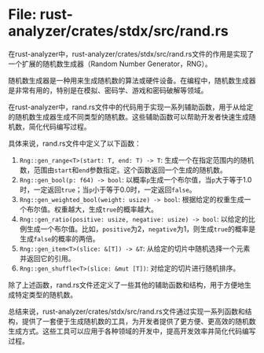 # File: rust-analyzer/crates/stdx/src/rand.rs

在rust-analyzer中，rust-analyzer/crates/stdx/src/rand.rs文件的作用是实现了一个扩展的随机数生成器（Random Number Generator，RNG）。

随机数生成器是一种用来生成随机数的算法或硬件设备。在编程中，随机数生成器是非常有用的，特别是在模拟、密码学、游戏和密码破解等领域。

在rust-analyzer中，rand.rs文件中的代码用于实现一系列辅助函数，用于从给定的随机数生成器生成不同类型的随机数。这些辅助函数可以帮助开发者快速生成随机数，简化代码编写过程。

具体来说，rand.rs文件中定义了以下函数：

1. `Rng::gen_range<T>(start: T, end: T) -> T`: 生成一个在指定范围内的随机数，范围由`start`和`end`参数指定。这个函数返回一个生成的随机数。
2. `Rng::gen_bool(p: f64) -> bool`: 以概率`p`生成一个布尔值，当`p`大于等于1.0时，一定返回`true`；当`p`小于等于0.0时，一定返回`false`。
3. `Rng::gen_weighted_bool(weight: usize) -> bool`: 根据给定的权重生成一个布尔值。权重越大，生成`true`的概率越大。
4. `Rng::gen_ratio(positive: usize, negative: usize) -> bool`: 以给定的比例生成一个布尔值。比如，`positive`为2，`negative`为1，则生成`true`的概率是生成`false`的概率的两倍。
5. `Rng::gen_item<T>(slice: &[T]) -> &T`: 从给定的切片中随机选择一个元素并返回它的引用。
6. `Rng::gen_shuffle<T>(slice: &mut [T])`: 对给定的切片进行随机排序。

除了上述函数，rand.rs文件还定义了一些其他的辅助函数和结构，用于方便地生成特定类型的随机数。

总结来说，rust-analyzer/crates/stdx/src/rand.rs文件通过实现一系列函数和结构，提供了一套便于生成随机数的工具，为开发者提供了更方便、更高效的随机数生成方式。这些工具可以应用于各种领域的开发中，提高开发效率并简化代码编写过程。

